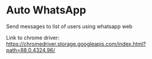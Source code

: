 # Auto WhatsApp

Send messages to list of users using whatsapp web

Link to chrome driver: https://chromedriver.storage.googleapis.com/index.html?path=88.0.4324.96/
